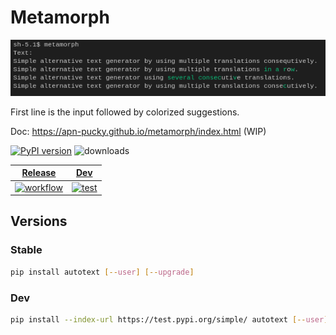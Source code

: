 # Metamorph

![IMG](/img/img.png)

First line is the input followed by colorized suggestions.

Doc: https://apn-pucky.github.io/metamorph/index.html (WIP)

[![PyPI version][pypi image]][pypi link]  ![downloads](https://img.shields.io/pypi/dm/metamorph.svg) 

| [Release][doc release]        | [Dev][doc test]           |
| ------------- |:-------------:|
| [![workflow][a s image]][a s link]      | [![test][a t image]][a t link]     |

## Versions

### Stable

```sh
pip install autotext [--user] [--upgrade]
```

### Dev

```sh
pip install --index-url https://test.pypi.org/simple/ autotext [--user] [--upgrade]
```
[doc release]: https://apn-pucky.github.io/metamorph/index.html
[doc test]: https://apn-pucky.github.io/metamorph/test/index.html

[pypi image]: https://badge.fury.io/py/metamorph.svg
[pypi link]: https://pypi.org/project/metamorph/

[a s image]: https://github.com/APN-Pucky/metamorph/actions/workflows/release.yml/badge.svg
[a s link]: https://github.com/APN-Pucky/metamorph/actions/workflows/release.yml
[a t link]: https://github.com/APN-Pucky/metamorph/actions/workflows/test.yml
[a t image]: https://github.com/APN-Pucky/metamorph/actions/workflows/test.yml/badge.svg

